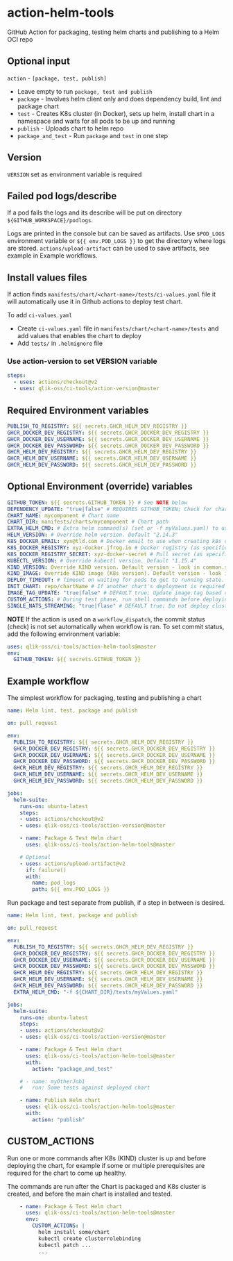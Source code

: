 # action-helm-tools

GitHub Action for packaging, testing helm charts and publishing to a Helm OCI repo

## Optional input

`action` - `[package, test, publish]`

- Leave empty to run `package, test and publish`
- `package` - Involves helm client only and does dependency build, lint and package chart
- `test` - Creates K8s cluster (in Docker), sets up helm, install chart in a namespace and waits for all pods to be up and running
- `publish` - Uploads chart to helm repo
- `package_and_test` - Run `package` and `test` in one step

## Version

`VERSION` set as environment variable is required

## Failed pod logs/describe

If a pod fails the logs and its describe will be put on directory `${GITHUB_WORKSPACE}/podlogs`.

Logs are printed in the console but can be saved as artifacts. Use `$POD_LOGS` environment variable or `${{ env.POD_LOGS }}` to get the directory where logs are stored. `actions/upload-artifact` can be used to save artifacts, see example in Example workflows.

## Install values files

If action finds `manifests/chart/<chart-name>/tests/ci-values.yaml` file it will automatically use it in Github actions to deploy test chart.

To add `ci-values.yaml`

- Create `ci-values.yaml` file in `manifests/chart/<chart-name>/tests` and add values that enables the chart to deploy
- Add `tests/` in `.helmignore` file

### Use action-version to set VERSION variable

```yaml
steps:
  - uses: actions/checkout@v2
  - uses: qlik-oss/ci-tools/action-version@master
```

## Required Environment variables

```yaml
PUBLISH_TO_REGISTRY: ${{ secrets.GHCR_HELM_DEV_REGISTRY }}
GHCR_DOCKER_DEV_REGISTRY: ${{ secrets.GHCR_DOCKER_DEV_REGISTRY }}
GHCR_DOCKER_DEV_USERNAME: ${{ secrets.GHCR_DOCKER_DEV_USERNAME }}
GHCR_DOCKER_DEV_PASSWORD: ${{ secrets.GHCR_DOCKER_DEV_PASSWORD }}
GHCR_HELM_DEV_REGISTRY: ${{ secrets.GHCR_HELM_DEV_REGISTRY }}
GHCR_HELM_DEV_USERNAME: ${{ secrets.GHCR_HELM_DEV_USERNAME }}
GHCR_HELM_DEV_PASSWORD: ${{ secrets.GHCR_HELM_DEV_PASSWORD }}
```

## Optional Environment (override) variables

```yaml
GITHUB_TOKEN: ${{ secrets.GITHUB_TOKEN }} # See NOTE below
DEPENDENCY_UPDATE: "true|false" # REQUIRES GITHUB_TOKEN; Check for chart dependency updates and create PR with updates.
CHART_NAME: mycomponent # Chart name
CHART_DIR: manifests/charts/mycomponent # Chart path
EXTRA_HELM_CMD: # Extra helm command(s) (set or -f myValues.yaml) to use when installing chart in K8s cluster
HELM_VERSION: # Override helm version. Default "2.14.3"
K8S_DOCKER_EMAIL: xyx@tld.com # Docker email to use when creating k8s docker secret
K8S_DOCKER_REGISTRY: xyz-docker.jfrog.io # Docker registry (as specified in chart image.registry)
K8S_DOCKER_REGISTRY_SECRET: xyz-docker-secret # Pull secret (as specified in chart image.pullSecrets)
KUBECTL_VERSION: # Override kubectl version. Default "1.15.4"
KIND_VERSION: Override KIND version. Default version - look in common.sh
KIND_IMAGE: Override KIND image (K8s version). Default version - look in common.sh
DEPLOY_TIMEOUT: # Timeout on waiting for pods to get to running state. Default 300 seconds
INIT_CHART: repo/chartName # If another chart's deployment is required prior to deploying the packaged chart
IMAGE_TAG_UPDATE: "true|false" # DEFAULT true; Update image.tag based on VERSION env variable
CUSTOM_ACTIONS: # During test phase, run shell commands before deploying the chart. See CUSTOM_ACTIONS below for examples.
SINGLE_NATS_STREAMING: "true|flase" # DEFAULT true; Do not deploy clustered nats-streaming when testing chart
```

**NOTE** If the action is used on a `workflow_dispatch`, the commit status (check) is not set automatically when workflow is ran. To set commit status, add the following environment variable:

```yaml
uses: qlik-oss/ci-tools/action-helm-tools@master
env:
  GITHUB_TOKEN: ${{ secrets.GITHUB_TOKEN }}
```

## Example workflow

The simplest workflow for packaging, testing and publishing a chart

```yaml
name: Helm lint, test, package and publish

on: pull_request

env:
  PUBLISH_TO_REGISTRY: ${{ secrets.GHCR_HELM_DEV_REGISTRY }}
  GHCR_DOCKER_DEV_REGISTRY: ${{ secrets.GHCR_DOCKER_DEV_REGISTRY }}
  GHCR_DOCKER_DEV_USERNAME: ${{ secrets.GHCR_DOCKER_DEV_USERNAME }}
  GHCR_DOCKER_DEV_PASSWORD: ${{ secrets.GHCR_DOCKER_DEV_PASSWORD }}
  GHCR_HELM_DEV_REGISTRY: ${{ secrets.GHCR_HELM_DEV_REGISTRY }}
  GHCR_HELM_DEV_USERNAME: ${{ secrets.GHCR_HELM_DEV_USERNAME }}
  GHCR_HELM_DEV_PASSWORD: ${{ secrets.GHCR_HELM_DEV_PASSWORD }}

jobs:
  helm-suite:
    runs-on: ubuntu-latest
    steps:
    - uses: actions/checkout@v2
    - uses: qlik-oss/ci-tools/action-version@master

    - name: Package & Test Helm chart
      uses: qlik-oss/ci-tools/action-helm-tools@master

    # Optional
    - uses: actions/upload-artifact@v2
      if: failure()
      with:
        name: pod_logs
        path: ${{ env.POD_LOGS }}
```

Run package and test separate from publish, if a step in between is desired.

```yaml
name: Helm lint, test, package and publish

on: pull_request

env:
  PUBLISH_TO_REGISTRY: ${{ secrets.GHCR_HELM_DEV_REGISTRY }}
  GHCR_DOCKER_DEV_REGISTRY: ${{ secrets.GHCR_DOCKER_DEV_REGISTRY }}
  GHCR_DOCKER_DEV_USERNAME: ${{ secrets.GHCR_DOCKER_DEV_USERNAME }}
  GHCR_DOCKER_DEV_PASSWORD: ${{ secrets.GHCR_DOCKER_DEV_PASSWORD }}
  GHCR_HELM_DEV_REGISTRY: ${{ secrets.GHCR_HELM_DEV_REGISTRY }}
  GHCR_HELM_DEV_USERNAME: ${{ secrets.GHCR_HELM_DEV_USERNAME }}
  GHCR_HELM_DEV_PASSWORD: ${{ secrets.GHCR_HELM_DEV_PASSWORD }}
  EXTRA_HELM_CMD: "-f ${CHART_DIR}/tests/myValues.yaml"

jobs:
  helm-suite:
    runs-on: ubuntu-latest
    steps:
    - uses: actions/checkout@v2
    - uses: qlik-oss/ci-tools/action-version@master

    - name: Package & Test Helm chart
      uses: qlik-oss/ci-tools/action-helm-tools@master
      with:
        action: "package_and_test"

    # - name: myOtherJob1
    #   run: Some tests against deployed chart

    - name: Publish Helm chart
      uses: qlik-oss/ci-tools/action-helm-tools@master
      with:
        action: "publish"
```

## CUSTOM_ACTIONS

Run one or more commands after K8s (KIND) cluster is up and before deploying the chart, for example if some or multiple prerequisites are required for the chart to come up healthy.

The commands are run after the Chart is packaged and K8s cluster is created, and before the main chart is installed and tested.

``` yaml
    - name: Package & Test Helm chart
      uses: qlik-oss/ci-tools/action-helm-tools@master
      env:
        CUSTOM_ACTIONS: |
          helm install some/chart
          kubectl create clusterrolebinding
          kubectl patch ...
          ...
```
